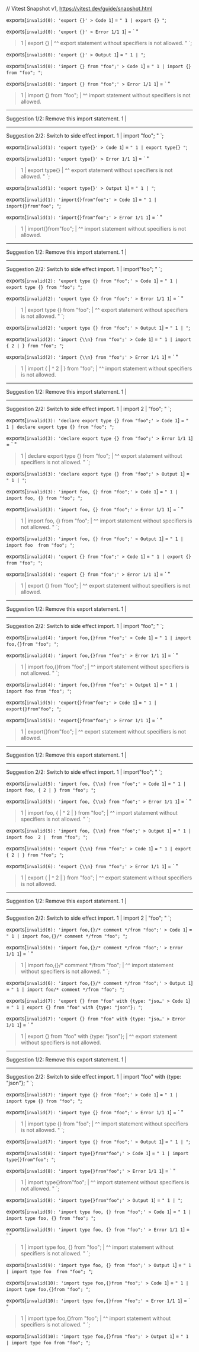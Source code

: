// Vitest Snapshot v1, https://vitest.dev/guide/snapshot.html

exports[`invalid(0): 'export {}' > Code 1`] = `
"
  1 | export {}
"
`;

exports[`invalid(0): 'export {}' > Error 1/1 1`] = `
"
> 1 | export {}
    |        ^^ export statement without specifiers is not allowed.
"
`;

exports[`invalid(0): 'export {}' > Output 1`] = `
"
  1 |
"
`;

exports[`invalid(0): 'import {} from "foo";' > Code 1`] = `
"
  1 | import {} from "foo";
"
`;

exports[`invalid(0): 'import {} from "foo";' > Error 1/1 1`] = `
"
> 1 | import {} from "foo";
    |        ^^ import statement without specifiers is not allowed.

--------------------------------------------------------------------------------
Suggestion 1/2: Remove this import statement.
  1 |

--------------------------------------------------------------------------------
Suggestion 2/2: Switch to side effect import.
  1 | import   "foo";
"
`;

exports[`invalid(1): 'export type{}' > Code 1`] = `
"
  1 | export type{}
"
`;

exports[`invalid(1): 'export type{}' > Error 1/1 1`] = `
"
> 1 | export type{}
    |            ^^ export statement without specifiers is not allowed.
"
`;

exports[`invalid(1): 'export type{}' > Output 1`] = `
"
  1 |
"
`;

exports[`invalid(1): 'import{}from"foo";' > Code 1`] = `
"
  1 | import{}from"foo";
"
`;

exports[`invalid(1): 'import{}from"foo";' > Error 1/1 1`] = `
"
> 1 | import{}from"foo";
    |       ^^ import statement without specifiers is not allowed.

--------------------------------------------------------------------------------
Suggestion 1/2: Remove this import statement.
  1 |

--------------------------------------------------------------------------------
Suggestion 2/2: Switch to side effect import.
  1 | import"foo";
"
`;

exports[`invalid(2): 'export type {} from "foo";' > Code 1`] = `
"
  1 | export type {} from "foo";
"
`;

exports[`invalid(2): 'export type {} from "foo";' > Error 1/1 1`] = `
"
> 1 | export type {} from "foo";
    |             ^^ export statement without specifiers is not allowed.
"
`;

exports[`invalid(2): 'export type {} from "foo";' > Output 1`] = `
"
  1 |
"
`;

exports[`invalid(2): 'import {\\n} from "foo";' > Code 1`] = `
"
  1 | import {
  2 | } from "foo";
"
`;

exports[`invalid(2): 'import {\\n} from "foo";' > Error 1/1 1`] = `
"
> 1 | import {
    |        ^
> 2 | } from "foo";
    | ^^ import statement without specifiers is not allowed.

--------------------------------------------------------------------------------
Suggestion 1/2: Remove this import statement.
  1 |

--------------------------------------------------------------------------------
Suggestion 2/2: Switch to side effect import.
  1 | import 
  2 |   "foo";
"
`;

exports[`invalid(3): 'declare export type {} from "foo";' > Code 1`] = `
"
  1 | declare export type {} from "foo";
"
`;

exports[`invalid(3): 'declare export type {} from "foo";' > Error 1/1 1`] = `
"
> 1 | declare export type {} from "foo";
    |                     ^^ export statement without specifiers is not allowed.
"
`;

exports[`invalid(3): 'declare export type {} from "foo";' > Output 1`] = `
"
  1 |
"
`;

exports[`invalid(3): 'import foo, {} from "foo";' > Code 1`] = `
"
  1 | import foo, {} from "foo";
"
`;

exports[`invalid(3): 'import foo, {} from "foo";' > Error 1/1 1`] = `
"
> 1 | import foo, {} from "foo";
    |             ^^ import statement without specifiers is not allowed.
"
`;

exports[`invalid(3): 'import foo, {} from "foo";' > Output 1`] = `
"
  1 | import foo  from "foo";
"
`;

exports[`invalid(4): 'export {} from "foo";' > Code 1`] = `
"
  1 | export {} from "foo";
"
`;

exports[`invalid(4): 'export {} from "foo";' > Error 1/1 1`] = `
"
> 1 | export {} from "foo";
    |        ^^ export statement without specifiers is not allowed.

--------------------------------------------------------------------------------
Suggestion 1/2: Remove this export statement.
  1 |

--------------------------------------------------------------------------------
Suggestion 2/2: Switch to side effect import.
  1 | import   "foo";
"
`;

exports[`invalid(4): 'import foo,{}from "foo";' > Code 1`] = `
"
  1 | import foo,{}from "foo";
"
`;

exports[`invalid(4): 'import foo,{}from "foo";' > Error 1/1 1`] = `
"
> 1 | import foo,{}from "foo";
    |            ^^ import statement without specifiers is not allowed.
"
`;

exports[`invalid(4): 'import foo,{}from "foo";' > Output 1`] = `
"
  1 | import foo from "foo";
"
`;

exports[`invalid(5): 'export{}from"foo";' > Code 1`] = `
"
  1 | export{}from"foo";
"
`;

exports[`invalid(5): 'export{}from"foo";' > Error 1/1 1`] = `
"
> 1 | export{}from"foo";
    |       ^^ export statement without specifiers is not allowed.

--------------------------------------------------------------------------------
Suggestion 1/2: Remove this export statement.
  1 |

--------------------------------------------------------------------------------
Suggestion 2/2: Switch to side effect import.
  1 | import"foo";
"
`;

exports[`invalid(5): 'import foo, {\\n} from "foo";' > Code 1`] = `
"
  1 | import foo, {
  2 | } from "foo";
"
`;

exports[`invalid(5): 'import foo, {\\n} from "foo";' > Error 1/1 1`] = `
"
> 1 | import foo, {
    |             ^
> 2 | } from "foo";
    | ^^ import statement without specifiers is not allowed.
"
`;

exports[`invalid(5): 'import foo, {\\n} from "foo";' > Output 1`] = `
"
  1 | import foo 
  2 |  from "foo";
"
`;

exports[`invalid(6): 'export {\\n} from "foo";' > Code 1`] = `
"
  1 | export {
  2 | } from "foo";
"
`;

exports[`invalid(6): 'export {\\n} from "foo";' > Error 1/1 1`] = `
"
> 1 | export {
    |        ^
> 2 | } from "foo";
    | ^^ export statement without specifiers is not allowed.

--------------------------------------------------------------------------------
Suggestion 1/2: Remove this export statement.
  1 |

--------------------------------------------------------------------------------
Suggestion 2/2: Switch to side effect import.
  1 | import 
  2 |   "foo";
"
`;

exports[`invalid(6): 'import foo,{}/* comment */from "foo";' > Code 1`] = `
"
  1 | import foo,{}/* comment */from "foo";
"
`;

exports[`invalid(6): 'import foo,{}/* comment */from "foo";' > Error 1/1 1`] = `
"
> 1 | import foo,{}/* comment */from "foo";
    |            ^^ import statement without specifiers is not allowed.
"
`;

exports[`invalid(6): 'import foo,{}/* comment */from "foo";' > Output 1`] = `
"
  1 | import foo/* comment */from "foo";
"
`;

exports[`invalid(7): 'export {} from "foo" with {type: "jso…' > Code 1`] = `
"
  1 | export {} from "foo" with {type: "json"};
"
`;

exports[`invalid(7): 'export {} from "foo" with {type: "jso…' > Error 1/1 1`] = `
"
> 1 | export {} from "foo" with {type: "json"};
    |        ^^ export statement without specifiers is not allowed.

--------------------------------------------------------------------------------
Suggestion 1/2: Remove this export statement.
  1 |

--------------------------------------------------------------------------------
Suggestion 2/2: Switch to side effect import.
  1 | import   "foo" with {type: "json"};
"
`;

exports[`invalid(7): 'import type {} from "foo";' > Code 1`] = `
"
  1 | import type {} from "foo";
"
`;

exports[`invalid(7): 'import type {} from "foo";' > Error 1/1 1`] = `
"
> 1 | import type {} from "foo";
    |             ^^ import statement without specifiers is not allowed.
"
`;

exports[`invalid(7): 'import type {} from "foo";' > Output 1`] = `
"
  1 |
"
`;

exports[`invalid(8): 'import type{}from"foo";' > Code 1`] = `
"
  1 | import type{}from"foo";
"
`;

exports[`invalid(8): 'import type{}from"foo";' > Error 1/1 1`] = `
"
> 1 | import type{}from"foo";
    |            ^^ import statement without specifiers is not allowed.
"
`;

exports[`invalid(8): 'import type{}from"foo";' > Output 1`] = `
"
  1 |
"
`;

exports[`invalid(9): 'import type foo, {} from "foo";' > Code 1`] = `
"
  1 | import type foo, {} from "foo";
"
`;

exports[`invalid(9): 'import type foo, {} from "foo";' > Error 1/1 1`] = `
"
> 1 | import type foo, {} from "foo";
    |                  ^^ import statement without specifiers is not allowed.
"
`;

exports[`invalid(9): 'import type foo, {} from "foo";' > Output 1`] = `
"
  1 | import type foo  from "foo";
"
`;

exports[`invalid(10): 'import type foo,{}from "foo";' > Code 1`] = `
"
  1 | import type foo,{}from "foo";
"
`;

exports[`invalid(10): 'import type foo,{}from "foo";' > Error 1/1 1`] = `
"
> 1 | import type foo,{}from "foo";
    |                 ^^ import statement without specifiers is not allowed.
"
`;

exports[`invalid(10): 'import type foo,{}from "foo";' > Output 1`] = `
"
  1 | import type foo from "foo";
"
`;
